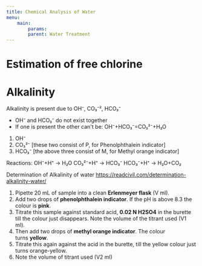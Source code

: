 ```yaml
---
title: Chemical Analysis of Water
menu:
    main:
        params:
        parent: Water Treatment
---
```

# Estimation of free chlorine

# Alkalinity
Alkalinity is present due to OH⁻, CO₃⁻², HCO₃⁻ 

-   OH⁻ and HCO₃⁻ do not exist together     
-   If one is present the other can't be: OH⁻+HCO₃⁻=CO₃²⁻+H₂O


1.  OH⁻  
2.  CO₃²⁻ [these two consist of P, for Phenolphthalein indicator] 
3.  HCO₃⁻ [the above three consist of M, for Methyl orange indicator] 

Reactions:
OH⁻+H⁺ → H₂O
CO₃²⁻+H⁺ → HCO₃⁻
HCO₃⁻+H⁺ → H₂O+CO₂

Determination of Alkalinity of water
https://readcivil.com/determination-alkalinity-water/

1.  Pipette 20 mL of sample into a clean **Erlenmeyer flask** (V ml).
2.  Add two drops of **phenolphthalein indicator**. If the pH is above 8.3 the colour is **pink**.
3.  Titrate this sample against standard acid, **0.02 N H2SO4** in the burette till the colour just disappears. Note the volume of the titrant used (V1 ml).
4.  Then add two drops of **methyl orange indicator**. The colour turns **yellow**.
5.  Titrate this again against the acid in the burette, till the yellow colour just turns orange-yellow.
6.  Note the volume of titrant used (V2 ml)
